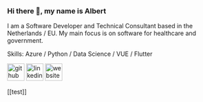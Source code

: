 ### Hi there 👋, my name is Albert

I am a Software Developer and Technical Consultant based in the Netherlands / EU. My main focus is on software for healthcare and government.

Skills: Azure / Python / Data Science / VUE / Flutter

[<img src='https://cdn.jsdelivr.net/npm/simple-icons@3.0.1/icons/github.svg' alt='github' height='40'>](https://github.com/albertsikkema)  [<img src='https://cdn.jsdelivr.net/npm/simple-icons@3.0.1/icons/linkedin.svg' alt='linkedin' height='40'>](https://www.linkedin.com/in//albert-sikkema/)  [<img src='https://cdn.jsdelivr.net/npm/simple-icons@3.0.1/icons/icloud.svg' alt='website' height='40'>](https://www.albertsikkema.com)  




[[test]]
